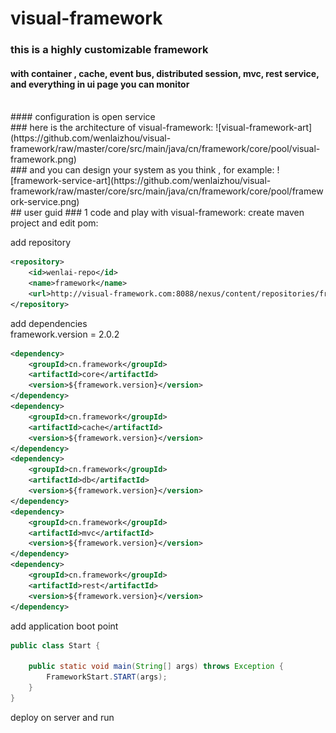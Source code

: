 # visual-framework
### this is a highly customizable framework
#### with container , cache, event bus, distributed session, mvc, rest service, and everything in ui page you can monitor
<br/>
#### configuration is open service
<br />
### here is the architecture of visual-framework:
![visual-framework-art](https://github.com/wenlaizhou/visual-framework/raw/master/core/src/main/java/cn/framework/core/pool/visual-framework.png)
<br/>
### and you can design your system as you think , for example:
![framework-service-art](https://github.com/wenlaizhou/visual-framework/raw/master/core/src/main/java/cn/framework/core/pool/framework-service.png)
<br />
## user guid
### 1 code and play with visual-framework:
create maven project and edit pom:

add repository
```xml
<repository>
    <id>wenlai-repo</id>
    <name>framework</name>
    <url>http://visual-framework.com:8088/nexus/content/repositories/framework/</url>
</repository>
```
add dependencies
<br/>
framework.version = 2.0.2
```xml
<dependency>
    <groupId>cn.framework</groupId>
    <artifactId>core</artifactId>
    <version>${framework.version}</version>
</dependency>
<dependency>
    <groupId>cn.framework</groupId>
    <artifactId>cache</artifactId>
    <version>${framework.version}</version>
</dependency>
<dependency>
    <groupId>cn.framework</groupId>
    <artifactId>db</artifactId>
    <version>${framework.version}</version>
</dependency>
<dependency>
    <groupId>cn.framework</groupId>
    <artifactId>mvc</artifactId>
    <version>${framework.version}</version>
</dependency>
<dependency>
    <groupId>cn.framework</groupId>
    <artifactId>rest</artifactId>
    <version>${framework.version}</version>
</dependency>
```
add application boot point
```java
public class Start {

    public static void main(String[] args) throws Exception {
        FrameworkStart.START(args);
    }
}
```
deploy on server and run